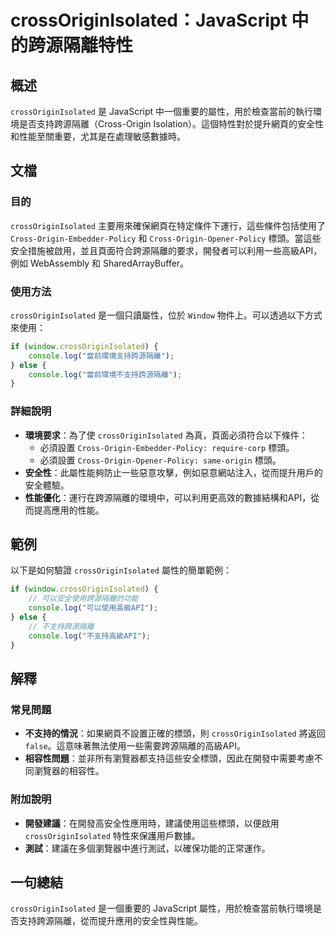<!--
Meta Description: # crossOriginIsolated：JavaScript 中的跨源隔離特性 ## 概述 `crossOriginIsolated` 是 JavaScript 中一個重要的屬性，用於檢查當前的執行環境是否支持跨源隔離（Cross-Origin Isolation）。這個特性對於提升網頁的安全性...
Meta Keywords: crossoriginisolated, origin, javascript, cross, policy
-->

# crossOriginIsolated：JavaScript 中的跨源隔離特性

## 概述
`crossOriginIsolated` 是 JavaScript 中一個重要的屬性，用於檢查當前的執行環境是否支持跨源隔離（Cross-Origin Isolation）。這個特性對於提升網頁的安全性和性能至關重要，尤其是在處理敏感數據時。

## 文檔
### 目的
`crossOriginIsolated` 主要用來確保網頁在特定條件下運行，這些條件包括使用了 `Cross-Origin-Embedder-Policy` 和 `Cross-Origin-Opener-Policy` 標頭。當這些安全措施被啟用，並且頁面符合跨源隔離的要求，開發者可以利用一些高級API，例如 WebAssembly 和 SharedArrayBuffer。

### 使用方法
`crossOriginIsolated` 是一個只讀屬性，位於 `Window` 物件上。可以透過以下方式來使用：

```javascript
if (window.crossOriginIsolated) {
    console.log("當前環境支持跨源隔離");
} else {
    console.log("當前環境不支持跨源隔離");
}
```

### 詳細說明
- **環境要求**：為了使 `crossOriginIsolated` 為真，頁面必須符合以下條件：
  - 必須設置 `Cross-Origin-Embedder-Policy: require-corp` 標頭。
  - 必須設置 `Cross-Origin-Opener-Policy: same-origin` 標頭。
- **安全性**：此屬性能夠防止一些惡意攻擊，例如惡意網站注入，從而提升用戶的安全體驗。
- **性能優化**：運行在跨源隔離的環境中，可以利用更高效的數據結構和API，從而提高應用的性能。

## 範例
以下是如何驗證 `crossOriginIsolated` 屬性的簡單範例：

```javascript
if (window.crossOriginIsolated) {
    // 可以安全使用跨源隔離的功能
    console.log("可以使用高級API");
} else {
    // 不支持跨源隔離
    console.log("不支持高級API");
}
```

## 解釋
### 常見問題
- **不支持的情況**：如果網頁不設置正確的標頭，則 `crossOriginIsolated` 將返回 `false`。這意味著無法使用一些需要跨源隔離的高級API。
- **相容性問題**：並非所有瀏覽器都支持這些安全標頭，因此在開發中需要考慮不同瀏覽器的相容性。

### 附加說明
- **開發建議**：在開發高安全性應用時，建議使用這些標頭，以便啟用 `crossOriginIsolated` 特性來保護用戶數據。
- **測試**：建議在多個瀏覽器中進行測試，以確保功能的正常運作。

## 一句總結
`crossOriginIsolated` 是一個重要的 JavaScript 屬性，用於檢查當前執行環境是否支持跨源隔離，從而提升應用的安全性與性能。